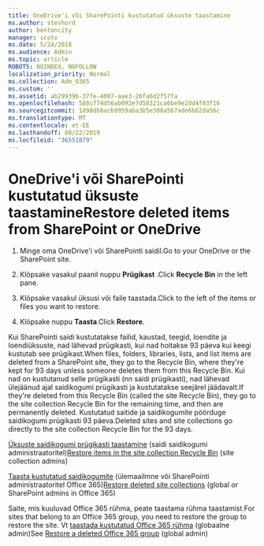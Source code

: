 ```yaml
---
title: OneDrive'i või SharePointi kustutatud üksuste taastamine
ms.author: stevhord
author: bentoncity
manager: scotv
ms.date: 5/24/2018
ms.audience: Admin
ms.topic: article
ROBOTS: NOINDEX, NOFOLLOW
localization_priority: Normal
ms.collection: Adm_O365
ms.custom: ''
ms.assetid: ab29939b-37fe-4007-aae3-26fa6d2f57fa
ms.openlocfilehash: 588c774d56ab092e7d50321ca6be9e2dd4f03f16
ms.sourcegitcommit: 1d98db8acb9959aba3b5e308a567ade6b62da56c
ms.translationtype: MT
ms.contentlocale: et-EE
ms.lasthandoff: 08/22/2019
ms.locfileid: "36551879"
---
```

# <a name="restore-deleted-items-from-sharepoint-or-onedrive"></a><span data-ttu-id="099a8-102">OneDrive'i või SharePointi kustutatud üksuste taastamine</span><span class="sxs-lookup"><span data-stu-id="099a8-102">Restore deleted items from SharePoint or OneDrive</span></span>

1. <span data-ttu-id="099a8-103">Minge oma OneDrive'i või SharePointi saidil.</span><span class="sxs-lookup"><span data-stu-id="099a8-103">Go to your OneDrive or the SharePoint site.</span></span>
    
2. <span data-ttu-id="099a8-104">Klõpsake vasakul paanil nuppu **Prügikast** .</span><span class="sxs-lookup"><span data-stu-id="099a8-104">Click **Recycle Bin** in the left pane.</span></span> 
    
3. <span data-ttu-id="099a8-105">Klõpsake vasakul üksusi või faile taastada.</span><span class="sxs-lookup"><span data-stu-id="099a8-105">Click to the left of the items or files you want to restore.</span></span>
    
4. <span data-ttu-id="099a8-106">Klõpsake nuppu **Taasta**.</span><span class="sxs-lookup"><span data-stu-id="099a8-106">Click **Restore**.</span></span> 
    
<span data-ttu-id="099a8-107">Kui SharePointi saidi kustutatakse failid, kaustad, teegid, loendite ja loendiüksuste, nad lähevad prügikasti, kui nad hoitakse 93 päeva kui keegi kustutab see prügikast.</span><span class="sxs-lookup"><span data-stu-id="099a8-107">When files, folders, libraries, lists, and list items are deleted from a SharePoint site, they go to the Recycle Bin, where they're kept for 93 days unless someone deletes them from this Recycle Bin.</span></span> <span data-ttu-id="099a8-108">Kui nad on kustutanud selle prügikasti (nn saidi prügikasti), nad lähevad ülejäänud ajal saidikogumi prügikasti ja kustutatakse seejärel jäädavalt.</span><span class="sxs-lookup"><span data-stu-id="099a8-108">If they're deleted from this Recycle Bin (called the site Recycle Bin), they go to the site collection Recycle Bin for the remaining time, and then are permanently deleted.</span></span> <span data-ttu-id="099a8-109">Kustutatud saitide ja saidikogumite pöörduge saidikogumi prügikasti 93 päeva.</span><span class="sxs-lookup"><span data-stu-id="099a8-109">Deleted sites and site collections go directly to the site collection Recycle Bin for the 93 days.</span></span>
  
<span data-ttu-id="099a8-110">[Üksuste saidikogumi prügikasti taastamine](https://go.microsoft.com/fwlink/?linkid=867800) (saidi saidikogumi administraatoritel)</span><span class="sxs-lookup"><span data-stu-id="099a8-110">[Restore items in the site collection Recycle Bin](https://go.microsoft.com/fwlink/?linkid=867800) (site collection admins)</span></span> 
  
<span data-ttu-id="099a8-111">[Taasta kustutatud saidikogumite](https://go.microsoft.com/fwlink/?linkid=867660) (ülemaailmne või SharePointi administraatoritel Office 365)</span><span class="sxs-lookup"><span data-stu-id="099a8-111">[Restore deleted site collections](https://go.microsoft.com/fwlink/?linkid=867660) (global or SharePoint admins in Office 365)</span></span> 
  
<span data-ttu-id="099a8-112">Saite, mis kuuluvad Office 365 rühma, peate taastama rühma taastamist.</span><span class="sxs-lookup"><span data-stu-id="099a8-112">For sites that belong to an Office 365 group, you need to restore the group to restore the site.</span></span> <span data-ttu-id="099a8-113">Vt [taastada kustutatud Office 365 rühma](https://go.microsoft.com/fwlink/?linkid=867802) (globaalne admin)</span><span class="sxs-lookup"><span data-stu-id="099a8-113">See [Restore a deleted Office 365 group](https://go.microsoft.com/fwlink/?linkid=867802) (global admin)</span></span> 
  

